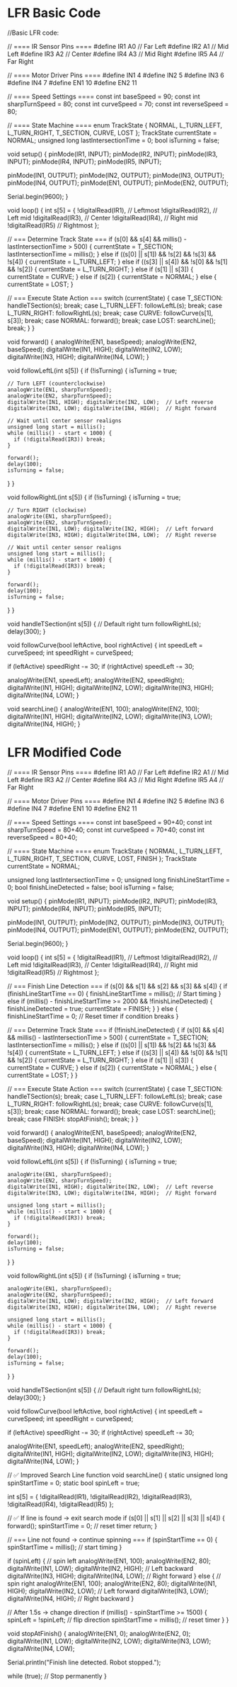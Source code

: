 # LFR Basic Code
//Basic LFR code:

// ==== IR Sensor Pins ====
#define IR1 A0  // Far Left
#define IR2 A1  // Mid Left
#define IR3 A2  // Center
#define IR4 A3  // Mid Right
#define IR5 A4  // Far Right

// ==== Motor Driver Pins ====
#define IN1 4
#define IN2 5
#define IN3 6
#define IN4 7
#define EN1 10
#define EN2 11

// ==== Speed Settings ====
const int baseSpeed = 90;
const int sharpTurnSpeed = 80;
const int curveSpeed = 70;
const int reverseSpeed = 80;

// ==== State Machine ====
enum TrackState { NORMAL, L_TURN_LEFT, L_TURN_RIGHT, T_SECTION, CURVE, LOST };
TrackState currentState = NORMAL;
unsigned long lastIntersectionTime = 0;
bool isTurning = false;

void setup() {
  pinMode(IR1, INPUT); pinMode(IR2, INPUT); pinMode(IR3, INPUT);
  pinMode(IR4, INPUT); pinMode(IR5, INPUT);

  pinMode(IN1, OUTPUT); pinMode(IN2, OUTPUT);
  pinMode(IN3, OUTPUT); pinMode(IN4, OUTPUT);
  pinMode(EN1, OUTPUT); pinMode(EN2, OUTPUT);

  Serial.begin(9600);
}

void loop() {
  int s[5] = {
    !digitalRead(IR1),  // Leftmost
    !digitalRead(IR2),  // Left mid
    !digitalRead(IR3),  // Center
    !digitalRead(IR4),  // Right mid
    !digitalRead(IR5)   // Rightmost
  };

  // === Determine Track State ===
  if (s[0] && s[4] && millis() - lastIntersectionTime > 500) {
    currentState = T_SECTION;
    lastIntersectionTime = millis();
  } 
  else if ((s[0] || s[1]) && !s[2] && !s[3] && !s[4]) {
    currentState = L_TURN_LEFT;
  } 
  else if ((s[3] || s[4]) && !s[0] && !s[1] && !s[2]) {
    currentState = L_TURN_RIGHT;
  } 
  else if (s[1] || s[3]) {
    currentState = CURVE;
  } 
  else if (s[2]) {
    currentState = NORMAL;
  } 
  else {
    currentState = LOST;
  }

  // === Execute State Action ===
  switch (currentState) {
    case T_SECTION:
      handleTSection(s);
      break;
    case L_TURN_LEFT:
      followLeftL(s);
      break;
    case L_TURN_RIGHT:
      followRightL(s);
      break;
    case CURVE:
      followCurve(s[1], s[3]);
      break;
    case NORMAL:
      forward();
      break;
    case LOST:
      searchLine();
      break;
  }
}

void forward() {
  analogWrite(EN1, baseSpeed);
  analogWrite(EN2, baseSpeed);
  digitalWrite(IN1, HIGH); digitalWrite(IN2, LOW);
  digitalWrite(IN3, HIGH); digitalWrite(IN4, LOW);
}

void followLeftL(int s[5]) {
  if (!isTurning) {
    isTurning = true;
    
    // Turn LEFT (counterclockwise)
    analogWrite(EN1, sharpTurnSpeed);
    analogWrite(EN2, sharpTurnSpeed);
    digitalWrite(IN1, HIGH); digitalWrite(IN2, LOW);  // Left reverse
    digitalWrite(IN3, LOW); digitalWrite(IN4, HIGH);  // Right forward

    // Wait until center sensor realigns
    unsigned long start = millis();
    while (millis() - start < 1000) {
      if (!digitalRead(IR3)) break;
    }
    
    forward();
    delay(100);
    isTurning = false;
  }
}

void followRightL(int s[5]) {
  if (!isTurning) {
    isTurning = true;
    
    // Turn RIGHT (clockwise)
    analogWrite(EN1, sharpTurnSpeed);
    analogWrite(EN2, sharpTurnSpeed);
    digitalWrite(IN1, LOW); digitalWrite(IN2, HIGH);  // Left forward
    digitalWrite(IN3, HIGH); digitalWrite(IN4, LOW);  // Right reverse

    // Wait until center sensor realigns
    unsigned long start = millis();
    while (millis() - start < 1000) {
      if (!digitalRead(IR3)) break;
    }
    
    forward();
    delay(100);
    isTurning = false;
  }
}

void handleTSection(int s[5]) {
  // Default right turn
  followRightL(s);
  delay(300);
}

void followCurve(bool leftActive, bool rightActive) {
  int speedLeft = curveSpeed;
  int speedRight = curveSpeed;

  if (leftActive)  speedRight -= 30;
  if (rightActive) speedLeft -= 30;

  analogWrite(EN1, speedLeft);
  analogWrite(EN2, speedRight);
  digitalWrite(IN1, HIGH); digitalWrite(IN2, LOW);
  digitalWrite(IN3, HIGH); digitalWrite(IN4, LOW);
}

void searchLine() {
  analogWrite(EN1, 100);
  analogWrite(EN2, 100);
  digitalWrite(IN1, HIGH); digitalWrite(IN2, LOW);
  digitalWrite(IN3, LOW);  digitalWrite(IN4, HIGH);
}

# LFR Modified Code
// ==== IR Sensor Pins ====
#define IR1 A0  // Far Left
#define IR2 A1  // Mid Left
#define IR3 A2  // Center
#define IR4 A3  // Mid Right
#define IR5 A4  // Far Right

// ==== Motor Driver Pins ====
#define IN1 4
#define IN2 5
#define IN3 6
#define IN4 7
#define EN1 10
#define EN2 11

// ==== Speed Settings ====
const int baseSpeed = 90+40;
const int sharpTurnSpeed = 80+40;
const int curveSpeed = 70+40;
const int reverseSpeed = 80+40;

// ==== State Machine ====
enum TrackState { NORMAL, L_TURN_LEFT, L_TURN_RIGHT, T_SECTION, CURVE, LOST, FINISH };
TrackState currentState = NORMAL;

unsigned long lastIntersectionTime = 0;
unsigned long finishLineStartTime = 0;
bool finishLineDetected = false;
bool isTurning = false;

void setup() {
  pinMode(IR1, INPUT); pinMode(IR2, INPUT); pinMode(IR3, INPUT);
  pinMode(IR4, INPUT); pinMode(IR5, INPUT);

  pinMode(IN1, OUTPUT); pinMode(IN2, OUTPUT);
  pinMode(IN3, OUTPUT); pinMode(IN4, OUTPUT);
  pinMode(EN1, OUTPUT); pinMode(EN2, OUTPUT);

  Serial.begin(9600);
}

void loop() {
  int s[5] = {
    !digitalRead(IR1),  // Leftmost
    !digitalRead(IR2),  // Left mid
    !digitalRead(IR3),  // Center
    !digitalRead(IR4),  // Right mid
    !digitalRead(IR5)   // Rightmost
  };

  // === Finish Line Detection ===
  if (s[0] && s[1] && s[2] && s[3] && s[4]) {
    if (finishLineStartTime == 0) {
      finishLineStartTime = millis();  // Start timing
    } else if (millis() - finishLineStartTime >= 2000 && !finishLineDetected) {
      finishLineDetected = true;
      currentState = FINISH;
    }
  } else {
    finishLineStartTime = 0;  // Reset timer if condition breaks
  }

  // === Determine Track State ===
  if (!finishLineDetected) {
    if (s[0] && s[4] && millis() - lastIntersectionTime > 500) {
      currentState = T_SECTION;
      lastIntersectionTime = millis();
    } 
    else if ((s[0] || s[1]) && !s[2] && !s[3] && !s[4]) {
      currentState = L_TURN_LEFT;
    } 
    else if ((s[3] || s[4]) && !s[0] && !s[1] && !s[2]) {
      currentState = L_TURN_RIGHT;
    } 
    else if (s[1] || s[3]) {
      currentState = CURVE;
    } 
    else if (s[2]) {
      currentState = NORMAL;
    } 
    else {
      currentState = LOST;
    }
  }

  // === Execute State Action ===
  switch (currentState) {
    case T_SECTION:
      handleTSection(s);
      break;
    case L_TURN_LEFT:
      followLeftL(s);
      break;
    case L_TURN_RIGHT:
      followRightL(s);
      break;
    case CURVE:
      followCurve(s[1], s[3]);
      break;
    case NORMAL:
      forward();
      break;
    case LOST:
      searchLine();
      break;
    case FINISH:
      stopAtFinish();
      break;
  }
}

void forward() {
  analogWrite(EN1, baseSpeed);
  analogWrite(EN2, baseSpeed);
  digitalWrite(IN1, HIGH); digitalWrite(IN2, LOW);
  digitalWrite(IN3, HIGH); digitalWrite(IN4, LOW);
}

void followLeftL(int s[5]) {
  if (!isTurning) {
    isTurning = true;
    
    analogWrite(EN1, sharpTurnSpeed);
    analogWrite(EN2, sharpTurnSpeed);
    digitalWrite(IN1, HIGH); digitalWrite(IN2, LOW);  // Left reverse
    digitalWrite(IN3, LOW); digitalWrite(IN4, HIGH);  // Right forward

    unsigned long start = millis();
    while (millis() - start < 1000) {
      if (!digitalRead(IR3)) break;
    }
    
    forward();
    delay(100);
    isTurning = false;
  }
}

void followRightL(int s[5]) {
  if (!isTurning) {
    isTurning = true;
    
    analogWrite(EN1, sharpTurnSpeed);
    analogWrite(EN2, sharpTurnSpeed);
    digitalWrite(IN1, LOW); digitalWrite(IN2, HIGH);  // Left forward
    digitalWrite(IN3, HIGH); digitalWrite(IN4, LOW);  // Right reverse

    unsigned long start = millis();
    while (millis() - start < 1000) {
      if (!digitalRead(IR3)) break;
    }
    
    forward();
    delay(100);
    isTurning = false;
  }
}

void handleTSection(int s[5]) {
  // Default right turn
  followRightL(s);
  delay(300);
}

void followCurve(bool leftActive, bool rightActive) {
  int speedLeft = curveSpeed;
  int speedRight = curveSpeed;

  if (leftActive)  speedRight -= 30;
  if (rightActive) speedLeft -= 30;

  analogWrite(EN1, speedLeft);
  analogWrite(EN2, speedRight);
  digitalWrite(IN1, HIGH); digitalWrite(IN2, LOW);
  digitalWrite(IN3, HIGH); digitalWrite(IN4, LOW);
}

// ✅ Improved Search Line function
void searchLine() {
  static unsigned long spinStartTime = 0;
  static bool spinLeft = true;

  int s[5] = {
    !digitalRead(IR1),
    !digitalRead(IR2),
    !digitalRead(IR3),
    !digitalRead(IR4),
    !digitalRead(IR5)
  };

  // ✅ If line is found → exit search mode
  if (s[0] || s[1] || s[2] || s[3] || s[4]) {
    forward();
    spinStartTime = 0;   // reset timer
    return;
  }

  // === Line not found → continue spinning ===
  if (spinStartTime == 0) {
    spinStartTime = millis();  // start timing
  }

  if (spinLeft) {
    // spin left
    analogWrite(EN1, 100);
    analogWrite(EN2, 80);
    digitalWrite(IN1, LOW);  digitalWrite(IN2, HIGH);  // Left backward
    digitalWrite(IN3, HIGH); digitalWrite(IN4, LOW);   // Right forward
  } else {
    // spin right
    analogWrite(EN1, 100);
    analogWrite(EN2, 80);
    digitalWrite(IN1, HIGH); digitalWrite(IN2, LOW);   // Left forward
    digitalWrite(IN3, LOW);  digitalWrite(IN4, HIGH);  // Right backward
  }

  // After 1.5s → change direction
  if (millis() - spinStartTime >= 1500) {
    spinLeft = !spinLeft;       // flip direction
    spinStartTime = millis();   // reset timer
  }
}

void stopAtFinish() {
  analogWrite(EN1, 0);
  analogWrite(EN2, 0);
  digitalWrite(IN1, LOW); digitalWrite(IN2, LOW);
  digitalWrite(IN3, LOW); digitalWrite(IN4, LOW);

  Serial.println("Finish line detected. Robot stopped.");

  while (true);  // Stop permanently
}
